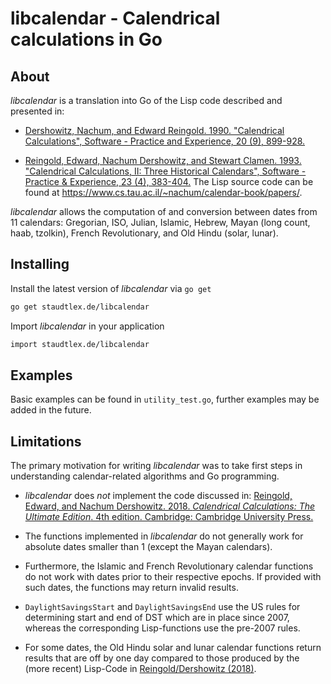 # libcalendar - Calendrical calculations in Go

## About
_libcalendar_ is a translation into Go of the Lisp code described and presented in: 

- [Dershowitz, Nachum, and Edward Reingold. 1990. "Calendrical Calculations", Software - Practice and Experience, 20 (9), 899-928.](https://citeseerx.ist.psu.edu/viewdoc/summary?doi=10.1.1.17.4274)

- [Reingold, Edward, Nachum Dershowitz, and Stewart Clamen. 1993. "Calendrical Calculations, II: Three Historical Calendars", Software - Practice & Experience, 23 (4), 383-404.](https://citeseerx.ist.psu.edu/viewdoc/summary?doi=10.1.1.13.9215) The Lisp source code can be found at https://www.cs.tau.ac.il/~nachum/calendar-book/papers/.

_libcalendar_ allows the computation of and conversion between dates from 11 calendars: Gregorian, ISO, Julian, Islamic, Hebrew, Mayan (long count, haab, tzolkin), French Revolutionary, and Old Hindu (solar, lunar).

## Installing
Install the latest version of _libcalendar_ via `go get`

```sh
go get staudtlex.de/libcalendar
```

Import _libcalendar_ in your application

```sh
import staudtlex.de/libcalendar
```

## Examples
Basic examples can be found in `utility_test.go`, further examples may be added in the future.

## Limitations
The primary motivation for writing _libcalendar_ was to take first steps in understanding calendar-related algorithms and Go programming. 

- _libcalendar_ does _not_ implement the code discussed in: [Reingold, Edward, and Nachum Dershowitz. 2018. _Calendrical Calculations: The Ultimate Edition_. 4th edition. Cambridge: Cambridge University Press.](https://www.cambridge.org/de/academic/subjects/computer-science/computing-general-interest/calendrical-calculations-ultimate-edition-4th-edition?format=PB&isbn=9781107683167)

- The functions implemented in _libcalendar_ do not generally work for absolute dates smaller than 1 (except the Mayan calendars). 

- Furthermore, the Islamic and French Revolutionary calendar functions do not work with dates prior to their respective epochs. If provided with such dates, the functions may return invalid results.

- `DaylightSavingsStart` and `DaylightSavingsEnd` use the US rules for determining start and end of DST which are in place since 2007, whereas the corresponding Lisp-functions use the pre-2007 rules.

- For some dates, the Old Hindu solar and lunar calendar functions return results that are off by one day compared to those produced by the (more recent) Lisp-Code in [Reingold/Dershowitz (2018)](https://www.cambridge.org/de/academic/subjects/computer-science/computing-general-interest/calendrical-calculations-ultimate-edition-4th-edition?format=PB&isbn=9781107683167).